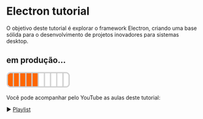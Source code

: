 # Electron tutorial
O objetivo deste tutorial é explorar o framework Electron, criando uma base sólida para o desenvolvimento de projetos inovadores para sistemas desktop.
## em produção...
![](https://github.com/professorjosedeassis/electron/blob/main/src/public/img/bar.png)

Você pode acompanhar pelo YouTube as aulas deste tutorial:

▶️ [Playlist](https://youtube.com/playlist?list=PLbEOwbQR9lqybf2ehSR-KWEv_0g-HDJ50&si=bFJ_14BaRfseZMeJ)

